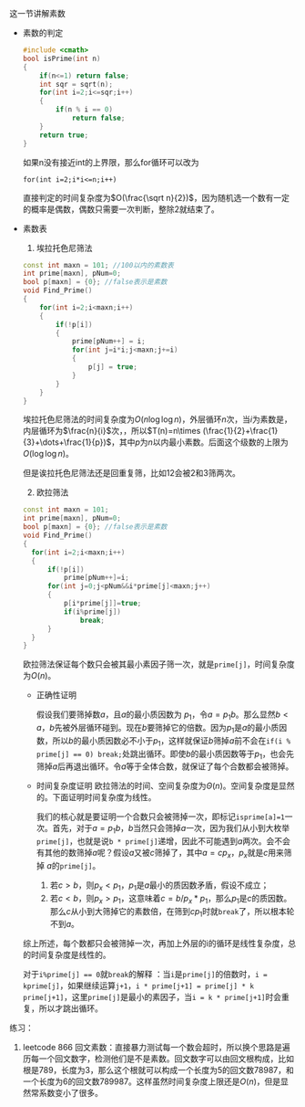 这一节讲解素数

* 素数的判定

  ```c++
  #include <cmath>
  bool isPrime(int n)
  {
      if(n<=1) return false;
      int sqr = sqrt(n);
      for(int i=2;i<=sqr;i++)
      {
          if(n % i == 0)
              return false;
      }
      return true;
  }
  ```

  如果n没有接近int的上界限，那么for循环可以改为

  `for(int i=2;i*i<=n;i++)`

  直接判定的时间复杂度为$O(\frac{\sqrt n}{2})$，因为随机选一个数有一定的概率是偶数，偶数只需要一次判断，整除2就结束了。

* 素数表

  1. 埃拉托色尼筛法

  ```c++
  const int maxn = 101; //100以内的素数表
  int prime[maxn], pNum=0;
  bool p[maxn] = {0}; //false表示是素数
  void Find_Prime()
  {
      for(int i=2;i<maxn;i++)
      {
          if(!p[i])
          {
              prime[pNum++] = i;
              for(int j=i*i;j<maxn;j+=i)
              {
                  p[j] = true;
              }
          }
      }
  }
  ```

  埃拉托色尼筛法的时间复杂度为$O(n\log \log n)$，外层循环$n$次，当$i$为素数是，内层循环为$\frac{n}{i}$次，，所以$T(n)=n\times (\frac{1}{2}+\frac{1}{3}+\dots+\frac{1}{p})$，其中$p$为$n$以内最小素数。后面这个级数的上限为$O(\log \log n)$。

  但是诶拉托色尼筛法还是回重复筛，比如12会被2和3筛两次。


  2. 欧拉筛法
  ```c++
  const int maxn = 101;
  int prime[maxn], pNum=0;
  bool p[maxn] = {0}; //false表示是素数
  void Find_Prime()
  {
    for(int i=2;i<maxn;i++)
    {
        if(!p[i])
            prime[pNum++]=i;
        for(int j=0;j<pNum&&i*prime[j]<maxn;j++)
        {
            p[i*prime[j]]=true;
            if(i%prime[j])
                break;
        }
    }
  }
  ```
  欧拉筛法保证每个数只会被其最小素因子筛一次，就是`prime[j]`，时间复杂度为$O(n)$。
  * 正确性证明
  
    假设我们要筛掉数$a$，且$a$的最小质因数为 $p_1$，令$a=p_1b$。那么显然$b<a$，$b$先被外层循环碰到。现在$b$要筛掉它的倍数。因为$p_1$是$a$的最小质因数，所以$b$的最小质因数必不小于$p_1$，这样就保证$b$筛掉$a$前不会在`if(i % prime[j] == 0) break;`处跳出循环。即使$b$的最小质因数等于$p_1$，也会先筛掉$a$后再退出循环。令$a$等于全体合数，就保证了每个合数都会被筛掉。

  * 时间复杂度证明
    欧拉筛法的时间、空间复杂度为$\Theta(n)$。空间复杂度是显然的。下面证明时间复杂度为线性。
    
    我们的核心就是要证明一个合数只会被筛掉一次，即标记`isprime[a]=1`一次。首先，对于$a=p_1b$，$b$当然只会筛掉$a$一次，因为我们从小到大枚举`prime[j]`，也就是说`b * prime[j]`递增，因此不可能遇到$a$两次。会不会有其他的数筛掉$a$呢？假设$a$又被$c$筛掉了，其中$a=cp_x$，$p_x$就是$c$用来筛掉 $a$的`prime[j]`。
    1. 若$c>b$，则$p_x<p_1$，$p_1$是$a$最小的质因数矛盾，假设不成立；
    2. 若$c<b$，则$p_x>p_1$，这意味着$c=b/p_x*p_1$，那么$p_1$是$c$的质因数。那么$c$从小到大筛掉它的素数倍，在筛到$cp_1$时就`break`了，所以根本轮不到$a$。
  
  综上所述，每个数都只会被筛掉一次，再加上外层的i的循环是线性复杂度，总的时间复杂度是线性的。

  对于`i%prime[j] == 0`就`break`的解释 ：当`i`是`prime[j]`的倍数时，`i = kprime[j]`，如果继续运算`j+1`，`i * prime[j+1] = prime[j] * k prime[j+1]`，这里`prime[j]`是最小的素因子，当`i = k * prime[j+1]`时会重复，所以才跳出循环。


练习：

1. leetcode 866 回文素数：直接暴力测试每一个数会超时，所以换个思路是遍历每一个回文数字，检测他们是不是素数。回文数字可以由回文根构成，比如根是789，长度为3，那么这个根就可以构成一个长度为5的回文数78987，和一个长度为6的回文数789987。这样虽然时间复杂度上限还是$O(n)$，但是显然常系数变小了很多。

